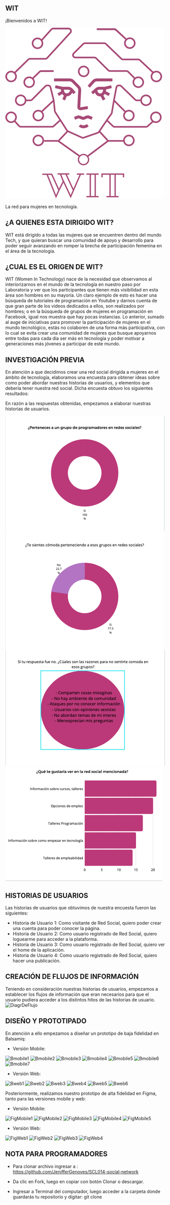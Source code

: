 ## WIT
¡Bienvenidos a WIT! 

![witLogoReadme](https://github.com/JenifferGenoves/SCL014-social-network/blob/master/src/imagenes/witLogoReadme.png)

La red para mujeres en tecnología. 


## ¿A QUIENES ESTA DIRIGIDO WIT?

WIT está dirigido a todas las mujeres que se encuentren dentro del mundo Tech, y que quieran buscar una comunidad de apoyo y desarrollo para poder seguir avanzando en romper la brecha de participación femenina en el área de la tecnología. 


## ¿CUAL ES EL ORIGEN DE WIT? 

WIT (Women In Technology) nace de la necesidad que observamos al interiorizarnos en el mundo de la tecnología en nuestro paso por Laboratoria y ver que los participantes que tienen más visibilidad en esta área son hombres en su mayoría. Un claro ejemplo de esto es hacer una búsqueda de tutoriales de programación en Youtube y darnos cuenta de que gran parte de los videos dedicados a ellos, son realizados por hombres; o en la búsqueda de grupos de mujeres en programación en Facebook, igual nos muestra que hay pocas instancias. Lo anterior, sumado al auge de iniciativas para promover la participación de mujeres en el mundo tecnológico, estás no colaboren de una forma más participativa, con lo cual se evita crear una comunidad de mujeres que busque apoyarnos entre todas para cada día ser más en tecnología y poder motivar a generaciones más jóvenes a participar de este mundo.


## INVESTIGACIÓN PREVIA 

En atención a que decidimos crear una red social dirigida a mujeres en el ámbito de tecnología, elaboramos una encuesta para obtener ideas sobre como poder abordar nuestras historias de usuarios, y elementos que debería tener nuestra red social. 
Dicha encuesta obtuvo los siguientes resultados: 



En razón a las respuestas obtenidas, empezamos a elaborar nuestras historias de usuarios. 

![Gráfico3](https://github.com/JenifferGenoves/SCL014-social-network/blob/master/src/imagenes/imgReadme/Grafico3.png)
![Gráfico1](https://github.com/JenifferGenoves/SCL014-social-network/blob/master/src/imagenes/imgReadme/Grafico1.png)
![Gráfico2](https://github.com/JenifferGenoves/SCL014-social-network/blob/master/src/imagenes/imgReadme/Grafico2.png)
![Gráfico4](https://github.com/JenifferGenoves/SCL014-social-network/blob/master/src/imagenes/imgReadme/Grafico4.png)



## HISTORIAS DE USUARIOS  
Las historias de usuarios que obtuvimos de nuestra encuesta fueron las siguientes:
-	Historia de Usuario 1: Como visitante de Red Social, quiero poder crear una cuenta para poder conocer la página.
-	Historia de Usuario 2: Como usuario registrado de Red Social, quiero loguearme para acceder a la plataforma.
-	Historia de Usuario 3: Como usuario registrado de Red Social, quiero ver el home de la aplicación.
-	Historia de Usuario 4: Como usuario registrado de Red Social, quiero hacer una publicación.


## CREACIÓN DE FLUJOS DE INFORMACIÓN 
Teniendo en consideración nuestras historias de usuarios, empezamos a establecer los flujos de información que eran necesarios para que el usuario pudiera acceder a los distintos hitos de las historias de usuario. 
![DiagrDeFlujo](https://github.com/JenifferGenoves/SCL014-social-network/blob/master/src/imagenes/imgReadme/DiagrDeFlujo.png)


## DISEÑO Y PROTOTIPADO
En atención a ello empezamos a diseñar un prototipo de baja fidelidad en Balsamiq:

-	Versión Mobile: 

![Bmobile1](https://github.com/JenifferGenoves/SCL014-social-network/blob/master/src/imagenes/imgReadme/Bmobile1.jpeg)
![Bmobile2](https://github.com/JenifferGenoves/SCL014-social-network/blob/master/src/imagenes/imgReadme/Bmobile2.jpeg)
![Bmobile3](https://github.com/JenifferGenoves/SCL014-social-network/blob/master/src/imagenes/imgReadme/Bmobile3.jpeg)
![Bmobile4](https://github.com/JenifferGenoves/SCL014-social-network/blob/master/src/imagenes/imgReadme/Bmobile4.jpeg)
![Bmobile5](https://github.com/JenifferGenoves/SCL014-social-network/blob/master/src/imagenes/imgReadme/Bmobile5.jpeg)
![Bmobile6](https://github.com/JenifferGenoves/SCL014-social-network/blob/master/src/imagenes/imgReadme/Bmobile6.jpeg)
![Bmobile7](https://github.com/JenifferGenoves/SCL014-social-network/blob/master/src/imagenes/imgReadme/Bmobile7.jpeg)

-	Versión Web:  

![Bweb1](https://github.com/JenifferGenoves/SCL014-social-network/blob/master/src/imagenes/imgReadme/Bweb1.jpeg)
![Bweb2](https://github.com/JenifferGenoves/SCL014-social-network/blob/master/src/imagenes/imgReadme/Bweb2.jpeg)
![Bweb3](https://github.com/JenifferGenoves/SCL014-social-network/blob/master/src/imagenes/imgReadme/Bweb3.jpeg)
![Bweb4](https://github.com/JenifferGenoves/SCL014-social-network/blob/master/src/imagenes/imgReadme/Bweb4.jpeg)
![Bweb5](https://github.com/JenifferGenoves/SCL014-social-network/blob/master/src/imagenes/imgReadme/Bweb5.jpeg)
![Bweb6](https://github.com/JenifferGenoves/SCL014-social-network/blob/master/src/imagenes/imgReadme/Bweb6.jpeg)


Posteriormente, realizamos nuestro prototipo de alta fidelidad en Figma, tanto para las versiones mobile y web: 

-	Versión Mobile: 

![FigMobile1](https://github.com/JenifferGenoves/SCL014-social-network/blob/master/src/imagenes/imgReadme/FigMobile1.jpeg)
![FigMobile2](https://github.com/JenifferGenoves/SCL014-social-network/blob/master/src/imagenes/imgReadme/FigMobile2.jpeg)
![FigMobile3](https://github.com/JenifferGenoves/SCL014-social-network/blob/master/src/imagenes/imgReadme/FigMobile3.jpeg)
![FigMobile4](https://github.com/JenifferGenoves/SCL014-social-network/blob/master/src/imagenes/imgReadme/FigMobile4.jpeg)
![FigMobile5](https://github.com/JenifferGenoves/SCL014-social-network/blob/master/src/imagenes/imgReadme/FigMobile5.jpeg)

-	Versión Web: 

![FigWeb1](https://github.com/JenifferGenoves/SCL014-social-network/blob/master/src/imagenes/imgReadme/FigWeb1.jpeg)
![FigWeb2](https://github.com/JenifferGenoves/SCL014-social-network/blob/master/src/imagenes/imgReadme/FigWeb2.jpeg)
![FigWeb3](https://github.com/JenifferGenoves/SCL014-social-network/blob/master/src/imagenes/imgReadme/FigWeb3.jpeg)
![FigWeb4](https://github.com/JenifferGenoves/SCL014-social-network/blob/master/src/imagenes/imgReadme/FigWeb4.jpeg)


## NOTA PARA PROGRAMADORES

- Para clonar archivo ingresar a : <https://github.com/JenifferGenoves/SCL014-social-network>

- Da clic en Fork, luego en copiar con botón Clonar o descargar.

- Ingresar a Terminal del computador, luego acceder a la carpeta donde guardarás tu repositorio y digitar: git clone

